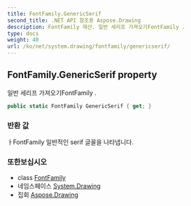 ```yaml
---
title: FontFamily.GenericSerif
second_title: .NET API 참조용 Aspose.Drawing
description: FontFamily 재산. 일반 세리프 가져오기FontFamily .
type: docs
weight: 40
url: /ko/net/system.drawing/fontfamily/genericserif/
---
```

## FontFamily.GenericSerif property

일반 세리프 가져오기FontFamily .

```csharp
public static FontFamily GenericSerif { get; }
```

### 반환 값

ㅏFontFamily 일반적인 serif 글꼴을 나타냅니다.

### 또한보십시오

* class [FontFamily](../)
* 네임스페이스 [System.Drawing](../../fontfamily/)
* 집회 [Aspose.Drawing](../../../)


